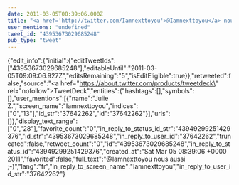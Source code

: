 ```yaml
---
date: 2011-03-05T08:39:06.000Z
title: "<a href='http://twitter.com/Iamnexttoyou'>@Iamnexttoyou</a> nous aussi ;-)″"
user_mentions: "undefined"
tweet_id: "43953673029685248"
pub_type: "tweet"
---
```

{"edit_info":{"initial":{"editTweetIds":["43953673029685248"],"editableUntil":"2011-03-05T09:09:06.927Z","editsRemaining":"5","isEditEligible":true}},"retweeted":false,"source":"<a href=\"https://about.twitter.com/products/tweetdeck\" rel=\"nofollow\">TweetDeck</a>","entities":{"hashtags":[],"symbols":[],"user_mentions":[{"name":"Julie Z.","screen_name":"Iamnexttoyou","indices":["0","13"],"id_str":"37642262","id":"37642262"}],"urls":[]},"display_text_range":["0","28"],"favorite_count":"0","in_reply_to_status_id_str":"43949299251429376","id_str":"43953673029685248","in_reply_to_user_id":"37642262","truncated":false,"retweet_count":"0","id":"43953673029685248","in_reply_to_status_id":"43949299251429376","created_at":"Sat Mar 05 08:39:06 +0000 2011","favorited":false,"full_text":"@Iamnexttoyou nous aussi ;-)","lang":"fr","in_reply_to_screen_name":"Iamnexttoyou","in_reply_to_user_id_str":"37642262"}
